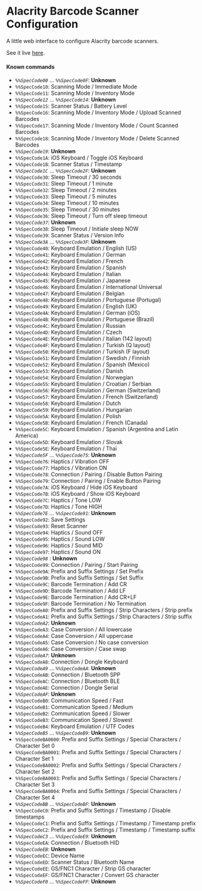 # Alacrity Barcode Scanner Configuration

A little web interface to configure Alacrity barcode scanners.

See it live [here](https://juitnow.github.io/juit-alacrity-setup/).

#### Known commands

* _`%%SpecCode00`_ ... _`%%SpecCode0F`_: **Unknown**
* `%%SpecCode10`: Scanning Mode / Immediate Mode
* `%%SpecCode11`: Scanning Mode / Inventory Mode
* _`%%SpecCode12`_ ... _`%%SpecCode14`_: **Unknown**
* `%%SpecCode15`: Scanner Status / Battery Level
* `%%SpecCode16`: Scanning Mode / Inventory Mode / Upload Scanned Barcodes
* `%%SpecCode17`: Scanning Mode / Inventory Mode / Count Scanned Barcodes
* `%%SpecCode18`: Scanning Mode / Inventory Mode / Delete Scanned Barcodes
* _`%%SpecCode19`_: **Unknown**
* `%%SpecCode1A`: iOS Keyboard / Toggle iOS Keyboard
* `%%SpecCode1B`: Scanner Status / Timestamp
* _`%%SpecCode1C`_ ... _`%%SpecCode2F`_: **Unknown**
* `%%SpecCode30`: Sleep Timeout / 30 seconds
* `%%SpecCode31`: Sleep Timeout / 1 minute
* `%%SpecCode32`: Sleep Timeout / 2 minutes
* `%%SpecCode33`: Sleep Timeout / 5 minutes
* `%%SpecCode34`: Sleep Timeout / 10 minutes
* `%%SpecCode35`: Sleep Timeout / 30 minutes
* `%%SpecCode36`: Sleep Timeout / Turn off sleep timeout
* _`%%SpecCode37`_: **Unknown**
* `%%SpecCode38`: Sleep Timeout / Initiate sleep NOW
* `%%SpecCode39`: Scanner Status / Version Info
* _`%%SpecCode3A`_ ... _`%%SpecCode3F`_: **Unknown**
* `%%SpecCode40`: Keyboard Emulation / English (US)
* `%%SpecCode41`: Keyboard Emulation / German
* `%%SpecCode42`: Keyboard Emulation / French
* `%%SpecCode43`: Keyboard Emulation / Spanish
* `%%SpecCode44`: Keyboard Emulation / Italian
* `%%SpecCode45`: Keyboard Emulation / Japanese
* `%%SpecCode46`: Keyboard Emulation / International Universal
* `%%SpecCode47`: Keyboard Emulation / Belgian
* `%%SpecCode48`: Keyboard Emulation / Portuguese (Portugal)
* `%%SpecCode49`: Keyboard Emulation / English (UK)
* `%%SpecCode4A`: Keyboard Emulation / German (iOS)
* `%%SpecCode4B`: Keyboard Emulation / Portuguese (Brazil)
* `%%SpecCode4C`: Keyboard Emulation / Russian
* `%%SpecCode4D`: Keyboard Emulation / Czech
* `%%SpecCode4E`: Keyboard Emulation / Italian (142 layout)
* `%%SpecCode4F`: Keyboard Emulation / Turkish (Q layout)
* `%%SpecCode50`: Keyboard Emulation / Turkish (F layout)
* `%%SpecCode51`: Keyboard Emulation / Swedish / Finnish
* `%%SpecCode52`: Keyboard Emulation / Spanish (Mexico)
* `%%SpecCode53`: Keyboard Emulation / Danish
* `%%SpecCode54`: Keyboard Emulation / Norwegian
* `%%SpecCode55`: Keyboard Emulation / Croatian / Serbian
* `%%SpecCode56`: Keyboard Emulation / German (Switzerland)
* `%%SpecCode57`: Keyboard Emulation / French (Switzerland)
* `%%SpecCode58`: Keyboard Emulation / Dutch
* `%%SpecCode59`: Keyboard Emulation / Hungarian
* `%%SpecCode5A`: Keyboard Emulation / Polish
* `%%SpecCode5B`: Keyboard Emulation / French (Canada)
* `%%SpecCode5C`: Keyboard Emulation / Spanish (Argentina and Latin America)
* `%%SpecCode5D`: Keyboard Emulation / Slovak
* `%%SpecCode5E`: Keyboard Emulation / Thai
* _`%%SpecCode5F`_ ... _`%%SpecCode75`_: **Unknown**
* `%%SpecCode76`: Haptics / Vibration OFF
* `%%SpecCode77`: Haptics / Vibration ON
* `%%SpecCode78`: Connection / Pairing / Disable Button Pairing
* `%%SpecCode79`: Connection / Pairing / Enable Button Pairing
* `%%SpecCode7A`: iOS Keyboard / Hide iOS Keyboard
* `%%SpecCode7B`: iOS Keyboard / Show iOS Keyboard
* `%%SpecCode7C`: Haptics / Tone LOW
* `%%SpecCode7D`: Haptics / Tone HIGH
* _`%%SpecCode7E`_ ... _`%%SpecCode91`_: **Unknown**
* `%%SpecCode92`: Save Settings
* `%%SpecCode93`: Reset Scanner
* `%%SpecCode94`: Haptics / Sound OFF
* `%%SpecCode95`: Haptics / Sound LOW
* `%%SpecCode96`: Haptics / Sound MID
* `%%SpecCode97`: Haptics / Sound ON
* _`%%SpecCode98`_ : **Unknown**
* `%%SpecCode99`: Connection / Pairing / Start Pairing
* `%%SpecCode9A`: Prefix and Suffix Settings / Set Prefix
* `%%SpecCode9B`: Prefix and Suffix Settings / Set Suffix
* `%%SpecCode9C`: Barcode Termination / Add CR
* `%%SpecCode9D`: Barcode Termination / Add LF
* `%%SpecCode9E`: Barcode Termination / Add CR+LF
* `%%SpecCode9F`: Barcode Termination / No Termination
* `%%SpecCodeA0`: Prefix and Suffix Settings / Strip Characters / Strip prefix
* `%%SpecCodeA1`: Prefix and Suffix Settings / Strip Characters / Strip suffix
* _`%%SpecCodeA2`_: **Unknown**
* `%%SpecCodeA3`: Case Conversion / All lowercase
* `%%SpecCodeA4`: Case Conversion / All uppercase
* `%%SpecCodeA5`: Case Conversion / No case conversion
* `%%SpecCodeA6`: Case Conversion / Case swap
* _`%%SpecCodeA7`_: **Unknown**
* `%%SpecCodeA8`: Connection / Dongle Keyboard
* _`%%SpecCodeA9`_ ... _`%%SpecCodeAA`_: **Unknown**
* `%%SpecCodeAB`: Connection / Bluetooth SPP
* `%%SpecCodeAC`: Connection / Bluetooth BLE
* `%%SpecCodeAE`: Connection / Dongle Serial
* _`%%SpecCodeAF`_: **Unknown**
* `%%SpecCodeB0`: Communication Speed / Fast
* `%%SpecCodeB1`: Communication Speed / Medium
* `%%SpecCodeB2`: Communication Speed / Slower
* `%%SpecCodeB3`: Communication Speed / Slowest
* `%%SpecCodeB4`: Keyboard Emulation / UTF Codes
* _`%%SpecCodeB5`_ ... _`%%SpecCodeB9`_: **Unknown**
* `%%SpecCodeBA0000`: Prefix and Suffix Settings / Special Characters / Character Set 0
* `%%SpecCodeBA0001`: Prefix and Suffix Settings / Special Characters / Character Set 1
* `%%SpecCodeBA0002`: Prefix and Suffix Settings / Special Characters / Character Set 2
* `%%SpecCodeBA0003`: Prefix and Suffix Settings / Special Characters / Character Set 3
* `%%SpecCodeBA0004`: Prefix and Suffix Settings / Special Characters / Character Set 4
* _`%%SpecCodeBB`_ ... _`%%SpecCodeBF`_: **Unknown**
* `%%SpecCodeC0`: Prefix and Suffix Settings / Timestamp / Disable timestamps
* `%%SpecCodeC1`: Prefix and Suffix Settings / Timestamp / Timestamp prefix
* `%%SpecCodeC2`: Prefix and Suffix Settings / Timestamp / Timestamp suffix
* _`%%SpecCodeC3`_ ... _`%%SpecCodeE9`_: **Unknown**
* `%%SpecCodeEA`: Connection / Bluetooth HID
* _`%%SpecCodeEB`_: **Unknown**
* `%%SpecCodeEC`: Device Name
* `%%SpecCodeED`: Scanner Status / Bluetooth Name
* `%%SpecCodeEE`: GS/FNC1 Character / Strip GS character
* `%%SpecCodeEF`: GS/FNC1 Character / Convert GS character
* _`%%SpecCodeF0`_ ... _`%%SpecCodeFF`_: **Unknown**
